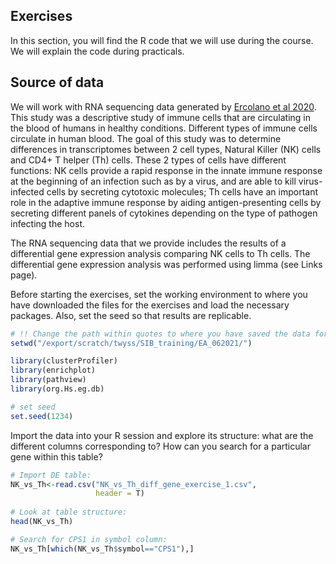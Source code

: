## Exercises

In this section, you will find the R code that we will use during the course. We will explain the code during practicals.

## Source of data

We will work with RNA sequencing data generated by [Ercolano et al 2020](https://jlb.onlinelibrary.wiley.com/doi/10.1002/JLB.5MA0120-209R).
This study was a descriptive study of immune cells that are circulating in the blood of humans in healthy conditions. Different types of immune cells
circulate in human blood. The goal of this study was to determine differences in transcriptomes between 2 cell types, Natural Killer (NK) cells and
CD4+ T helper (Th) cells. These 2 types of cells have different functions: NK cells provide a rapid response in the innate immune response at the beginning of an infection such as
by a virus, and are able to kill virus-infected cells by secreting cytotoxic molecules; Th cells have an important role in the adaptive immune response by aiding antigen-presenting cells by secreting different panels of cytokines depending on the type of pathogen infecting the host. 

The RNA sequencing data that we provide includes the results of a differential gene expression analysis comparing NK cells to Th cells. The differential
gene expression analysis was performed using limma (see Links page). 

Before starting the exercises, set the working environment to where you have downloaded the files for the exercises 
and load the necessary packages. Also, set the seed so that results are replicable.

```r
# !! Change the path within quotes to where you have saved the data for the exercises:
setwd("/export/scratch/twyss/SIB_training/EA_062021/")

library(clusterProfiler)
library(enrichplot)
library(pathview)
library(org.Hs.eg.db)

# set seed
set.seed(1234)

```

Import the data into your R session and explore its structure: what are the different columns corresponding to?
How can you search for a particular gene within this table?

```r
# Import DE table:
NK_vs_Th<-read.csv("NK_vs_Th_diff_gene_exercise_1.csv",
                   header = T)
                   
# Look at table structure:
head(NK_vs_Th)

# Search for CPS1 in symbol column:
NK_vs_Th[which(NK_vs_Th$symbol=="CPS1"),]
``` 

